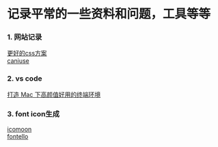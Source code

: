 # 记录平常的一些资料和问题，工具等等

<h3>1. 网站记录</h3>
<a href="http://nec.netease.com/" >更好的css方案</a><br />
<a href="https://www.caniuse.com/" >caniuse</a><br />


<h3>2. vs code</h3>
<a href="https://blog.biezhi.me/2018/11/build-a-beautiful-mac-terminal-environment.html" >打造 Mac 下高颜值好用的终端环境</a><br />



<h3>3. font icon生成</h3>
<a href="https://icomoon.io/" >icomoon</a><br />
<a href="https://fontello.com/" >fontello</a><br />





